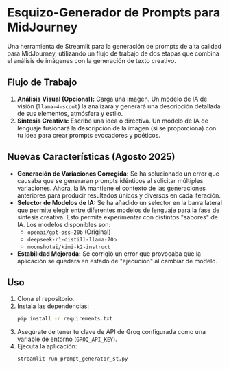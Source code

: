 # Esquizo-Generador de Prompts para MidJourney

Una herramienta de Streamlit para la generación de prompts de alta calidad para MidJourney, utilizando un flujo de trabajo de dos etapas que combina el análisis de imágenes con la generación de texto creativo.

## Flujo de Trabajo

1.  **Análisis Visual (Opcional):** Carga una imagen. Un modelo de IA de visión (`llama-4-scout`) la analizará y generará una descripción detallada de sus elementos, atmósfera y estilo.
2.  **Síntesis Creativa:** Escribe una idea o directiva. Un modelo de IA de lenguaje fusionará la descripción de la imagen (si se proporciona) con tu idea para crear prompts evocadores y poéticos.

## Nuevas Características (Agosto 2025)

-   **Generación de Variaciones Corregida:** Se ha solucionado un error que causaba que se generaran prompts idénticos al solicitar múltiples variaciones. Ahora, la IA mantiene el contexto de las generaciones anteriores para producir resultados únicos y diversos en cada iteración.
-   **Selector de Modelos de IA:** Se ha añadido un selector en la barra lateral que permite elegir entre diferentes modelos de lenguaje para la fase de síntesis creativa. Esto permite experimentar con distintos "sabores" de IA. Los modelos disponibles son:
    -   `openai/gpt-oss-20b` (Original)
    -   `deepseek-r1-distill-llama-70b`
    -   `moonshotai/kimi-k2-instruct`
-   **Estabilidad Mejorada:** Se corrigió un error que provocaba que la aplicación se quedara en estado de "ejecución" al cambiar de modelo.

## Uso

1.  Clona el repositorio.
2.  Instala las dependencias:
    ```bash
    pip install -r requirements.txt
    ```
3.  Asegúrate de tener tu clave de API de Groq configurada como una variable de entorno (`GROQ_API_KEY`).
4.  Ejecuta la aplicación:
    ```bash
    streamlit run prompt_generator_st.py
    ```